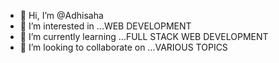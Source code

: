 - 👋 Hi, I’m @Adhisaha
- 👀 I’m interested in ...WEB DEVELOPMENT
- 🌱 I’m currently learning ...FULL STACK WEB DEVELOPMENT
- 💞️ I’m looking to collaborate on ...VARIOUS TOPICS

<!---
Adhisaha/Adhisaha is a ✨ special ✨ repository because its `README.md` (this file) appears on your GitHub profile.
You can click the Preview link to take a look at your changes.
--->
